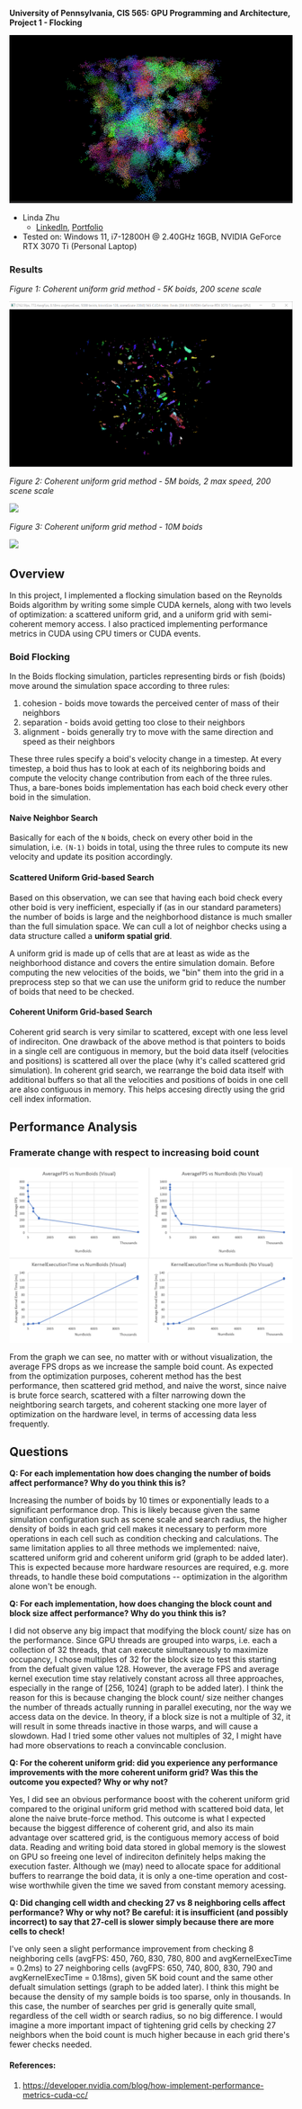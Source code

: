 **University of Pennsylvania, CIS 565: GPU Programming and Architecture,
Project 1 - Flocking**

![Boids Cover Iamge](images/results/50Kboids.png)

* Linda Zhu
  * [LinkedIn](https://www.linkedin.com/in/lindadaism/), [Portfolio](https://lindadaism.com/)
* Tested on: Windows 11, i7-12800H @ 2.40GHz 16GB, NVIDIA GeForce RTX 3070 Ti (Personal Laptop)

### Results

*Figure 1: Coherent uniform grid method - 5K boids, 200 scene scale*

![](images/results/200SceneScale_5Kboids.gif)


*Figure 2: Coherent uniform grid method - 5M boids, 2 max speed, 200 scene scale*

![](images/results/200SceneScale_5Mboids_2MaxSpeed.gif)


*Figure 3: Coherent uniform grid method - 10M boids*

![](images/results/default_10Mboids.gif)


## Overview
In this project, I implemented a flocking simulation based on the Reynolds Boids algorithm by writing some simple CUDA kernels, along with two levels of optimization: a scattered uniform grid, and a uniform grid with semi-coherent memory access. I also practiced implementing performance metrics in CUDA using CPU timers or CUDA events.

### Boid Flocking

In the Boids flocking simulation, particles representing birds or fish
(boids) move around the simulation space according to three rules:

1. cohesion - boids move towards the perceived center of mass of their neighbors
2. separation - boids avoid getting too close to their neighbors
3. alignment - boids generally try to move with the same direction and speed as their neighbors

These three rules specify a boid's velocity change in a timestep.
At every timestep, a boid thus has to look at each of its neighboring boids and compute the velocity change contribution from each of the three rules. Thus, a bare-bones boids implementation has each boid check every other boid in the simulation.

#### Naive Neighbor Search

Basically for each of the `N` boids, check on every other boid in the simulation, i.e. `(N-1)` boids in total, using the three rules to compute its new velocity and update its position accordingly.

#### Scattered Uniform Grid-based Search

Based on this observation, we can see that having each boid check every other boid is very inefficient, especially if (as in our standard parameters) the number of boids is large and the neighborhood distance is much smaller than the full simulation space. We can cull a lot of neighbor checks using a data structure called a **uniform spatial grid**.

A uniform grid is made up of cells that are at least as wide as the neighborhood distance and covers the entire simulation domain. Before computing the new velocities of the boids, we "bin" them into the grid in a preprocess step so that we can use the uniform grid to reduce the number of boids that need to be checked.

#### Coherent Uniform Grid-based Search

Coherent grid search is very similar to scattered, except with one less level of indireciton. One drawback of the above method is that pointers to boids in a single cell are contiguous in memory, but the boid data itself (velocities and positions) is scattered all over the place (why it's called scattered grid simulation). In coherent grid search, we rearrange the boid data itself with additional buffers so that all the velocities and positions of boids in one cell are also contiguous in memory. This helps accesing directly using the grid cell index information.


## Performance Analysis

### Framerate change with respect to increasing boid count

![How boid count affects avgFPS and avgKernExecTime](/images/results/avgFPS&avgKernExecTime_numBoids_graph.png)

From the graph we can see, no matter with or without visualization, the average FPS drops as we increase the sample boid count. As expected from the optimization purposes, coherent method has the best performance, then scattered grid method, and naive the worst, since naive is brute force search, scattered with a filter narrowing down the neightboring search targets, and coherent stacking one more layer of optimization on the hardware level, in terms of accessing data less frequently.

## Questions

**Q: For each implementation how does changing the number of boids affect performance? Why do you think this is?**

Increasing the number of boids by 10 times or exponentially leads to a significant performance drop. This is likely because given the same simulation configuration such as scene scale and search radius, the higher density of boids in each grid cell makes it necessary to perform more operations in each cell such as condition checking and calculations. The same limitation applies to all three methods we implemented: naive, scattered uniform grid and coherent uniform grid (graph to be added later). This is expected because more hardware resources are required, e.g. more threads, to handle these boid computations -- optimization in the algorithm alone won't be enough.

**Q: For each implementation, how does changing the block count and block size affect performance? Why do you think this is?**

I did not observe any big impact that modifying the block count/ size has on the performance. Since GPU threads are grouped into warps, i.e. each a collection of 32 threads, that can execute simultaneously to maximize occupancy, I chose multiples of 32 for the block size to test this starting from the defualt given value 128. However, the average FPS and average kernel execution time stay relatively constant across all three approaches, especially in the range of [256, 1024] (graph to be added later). I think the reason for this is because changing the block count/ size neither changes the number of threads actually running in parallel executing, nor the way we access data on the device. In theory, if a block size is not a multiple of 32, it will result in some threads inactive in those warps, and will cause a slowdown. Had I tried some other values not multiples of 32, I might have had more observations to reach a convincable conclusion.

**Q: For the coherent uniform grid: did you experience any performance improvements with the more coherent uniform grid? Was this the outcome you expected? Why or why not?**

Yes, I did see an obvious performance boost with the coherent uniform grid compared to the original uniform grid method with scattered boid data, let alone the naive brute-force method. This outcome is what I expected because the biggest difference of coherent grid, and also its main advantage over scattered grid, is the contiguous memory access of boid data. Reading and writing boid data stored in global memory is the slowest on GPU so freeing one level of indireciton definitely helps making the execution faster. Although we (may) need to allocate space for additional buffers to rearrange the boid data, it is only a one-time operation and cost-wise worthwhile given the time we saved from constant memory acessing.

**Q: Did changing cell width and checking 27 vs 8 neighboring cells affect performance? Why or why not? Be careful: it is insufficient (and possibly incorrect) to say that 27-cell is slower simply because there are more cells to check!**

I've only seen a slight performance improvement from checking 8 neighboring cells (avgFPS: 450, 760, 830, 780, 800 and avgKernelExecTime = 0.2ms) to 27 neighboring cells (avgFPS: 650, 740, 800, 830, 790 and avgKernelExecTime = 0.18ms), given 5K boid count and the same other defualt simulation settings (graph to be added later). I think this might be because the density of my sample boids is too sparse, only in thousands. In this case, the number of searches per grid is generally quite small, regardless of the cell width or search radius, so no big difference. I would imagine a more important impact of tightening grid cells by checking 27 neighbors when the boid count is much higher because in each grid there's fewer checks needed.


#### References:
1. https://developer.nvidia.com/blog/how-implement-performance-metrics-cuda-cc/
